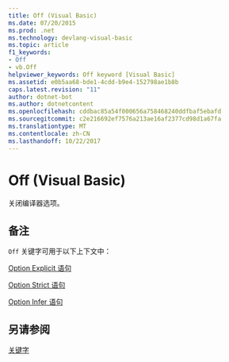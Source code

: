 ```yaml
---
title: Off (Visual Basic)
ms.date: 07/20/2015
ms.prod: .net
ms.technology: devlang-visual-basic
ms.topic: article
f1_keywords:
- Off
- vb.Off
helpviewer_keywords: Off keyword [Visual Basic]
ms.assetid: e0b5aa68-bde1-4cdd-b9e4-152798ae1b8b
caps.latest.revision: "11"
author: dotnet-bot
ms.author: dotnetcontent
ms.openlocfilehash: cddbac85a54f000656a758468240ddfbaf5ebafd
ms.sourcegitcommit: c2e216692ef7576a213ae16af2377cd98d1a67fa
ms.translationtype: MT
ms.contentlocale: zh-CN
ms.lasthandoff: 10/22/2017
---
```

# <a name="off-visual-basic"></a>Off (Visual Basic)
关闭编译器选项。  
  
## <a name="remarks"></a>备注  
 `Off` 关键字可用于以下上下文中：  
  
 [Option Explicit 语句](../../visual-basic/language-reference/statements/option-explicit-statement.md)  
  
 [Option Strict 语句](../../visual-basic/language-reference/statements/option-strict-statement.md)  
  
 [Option Infer 语句](../../visual-basic/language-reference/statements/option-infer-statement.md)  
  
## <a name="see-also"></a>另请参阅  
 [关键字](../../visual-basic/language-reference/keywords/index.md)
